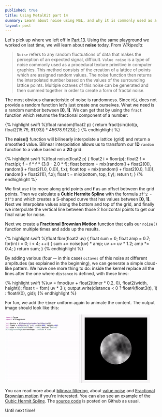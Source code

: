 ```yaml
---
published: true
title: Using MetalKit part 14
summary: Learn about noise using MSL, and why it is commonly used as a procedural texture primitive in computer graphics.
layout: post
---
```

Let's pick up where we left off in [Part 13](http://mhorga.org/2016/05/25/using-metalkit-part-13.html). Using the same playground we worked on last time, we will learn about __noise__ today. From _Wikipedia_:

> `Noise` refers to any random fluctuations of data that makes the perception of an expected signal, difficult. `Value noise` is a type of noise commonly used as a procedural texture primitive in computer graphics. This method consists of the creation of a lattice of points which are assigned random values. The noise function then returns the interpolated number based on the values of the surrounding lattice points. Multiple octaves of this noise can be generated and then summed together in order to create a form of fractal noise.

The most obvious characteristic of noise is randomness. Since `MSL` does not provide a random function let's just create one ourselves. What we need is a random number between __[0, 1]__. We can get that by using the `fract` function which returns the fractional component of a number:

{% highlight swift %}float random(float2 p)
{
    return fract(sin(dot(p, float2(15.79, 81.93)) * 45678.9123));
}
{% endhighlight %}

The __noise()__ function will bilinearly interpolate a lattice (grid) and return a smoothed value. Bilinear interpolation allows us to transform our __1D__ `random` function to a value based on a __2D__ grid:

{% highlight swift %}float noise(float2 p)
{
    float2 i = floor(p);
    float2 f = fract(p);
    f = f * f * (3.0 - 2.0 * f);
    float bottom = mix(random(i + float2(0)), random(i + float2(1.0, 0.0)), f.x);
    float top = mix(random(i + float2(0.0, 1.0)), random(i + float2(1)), f.x);
    float t = mix(bottom, top, f.y);
    return t;
}
{% endhighlight %}

We first use __i__ to move along grid points and __f__ as an offset between the grid points. Then we calculate a __Cubic Hermite Spline__ with the formula `3f^2 - 2f^3` and which creates a S-shaped curve that has values between __[0, 1]__. Next we interpolate values along the bottom and top of the grid, and finally we interpolate the vertical line between those 2 horizontal points to get our final value for noise.

Next we create a __Fractional Brownian Motion__ function that calls our `noise()` function multiple times and adds up the results. 

{% highlight swift %}float fbm(float2 uv)
{
    float sum = 0;
    float amp = 0.7;
    for(int i = 0; i < 4; ++i)
    {
        sum += noise(uv) * amp;
        uv += uv * 1.2;
        amp *= 0.4;
    }
    return sum;
}
{% endhighlight %}

By adding various (four -- in this case) `octaves` of this noise at different amplitudes (as explained in the beginning), we can generate a simple cloud-like pattern. We have one more thing to do: inside the kernel replace all the lines after the one where `distance` is defined, with these lines:

{% highlight swift %}uv = fmod(uv + float2(timer * 0.2, 0), float2(width, height));
float t = fbm( uv * 3 );
output.write(distance < 0 ? float4(float3(t), 1) : float4(0), gid);
{% endhighlight %}

For fun, we add the `timer` uniform again to animate the content. The output image should look like this:

![alt text](https://github.com/MetalKit/images/raw/master/chapter14.gif "chapter 14")

You can read more about [bilinear filtering](http://www.scratchapixel.com/old/lessons/3d-advanced-lessons/interpolation/bilinear-interpolation), about [value noise](http://www.scratchapixel.com/old/lessons/3d-advanced-lessons/noise-part-1/creating-a-simple-2d-noise) and [Fractional Brownian motion](https://en.wikipedia.org/wiki/Fractional_Brownian_motion) if you're interested. You can also see an example of the [Cubic Hermit Spline](https://www.desmos.com/calculator/mnrgw3yias). The [source code](https://github.com/MetalKit/metal) is posted on Github as usual.

Until next time!
